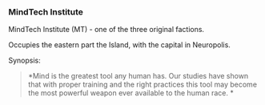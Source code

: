 ### MindTech Institute
MindTech Institute (MT) - one of the three original factions.

Occupies the eastern part the Island, with the capital in Neuropolis.

Synopsis:

> *Mind is the greatest tool any human has. Our studies have shown that with proper training and the right practices this tool may become the most powerful weapon ever available to the human race. *
<!--stackedit_data:
eyJoaXN0b3J5IjpbLTc2NjIyMzUwMl19
-->